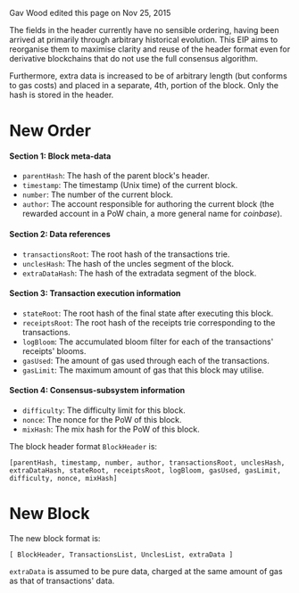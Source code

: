 Gav Wood edited this page on Nov 25, 2015

The fields in the header currently have no sensible ordering, having been arrived at primarily through arbitrary historical evolution. This EIP aims to reorganise them to maximise clarity and reuse of the header format even for derivative blockchains that do not use the full consensus algorithm.

Furthermore, extra data is increased to be of arbitrary length (but conforms to gas costs) and placed in a separate, 4th, portion of the block. Only the hash is stored in the header.

# New Order

#### Section 1: Block meta-data
- `parentHash`: The hash of the parent block's header.
- `timestamp`: The timestamp (Unix time) of the current block.
- `number`: The number of the current block.
- `author`: The account responsible for authoring the current block (the rewarded account in a PoW chain, a more general name for _coinbase_).

#### Section 2: Data references
- `transactionsRoot`: The root hash of the transactions trie.
- `unclesHash`: The hash of the uncles segment of the block.
- `extraDataHash`: The hash of the extradata segment of the block.

#### Section 3: Transaction execution information
- `stateRoot`: The root hash of the final state after executing this block.
- `receiptsRoot`: The root hash of the receipts trie corresponding to the transactions.
- `logBloom`: The accumulated bloom filter for each of the transactions' receipts' blooms.
- `gasUsed`: The amount of gas used through each of the transactions.
- `gasLimit`: The maximum amount of gas that this block may utilise.

#### Section 4: Consensus-subsystem information
- `difficulty`: The difficulty limit for this block.
- `nonce`: The nonce for the PoW of this block.
- `mixHash`: The mix hash for the PoW of this block.

The block header format `BlockHeader` is:

```
[parentHash, timestamp, number, author, transactionsRoot, unclesHash, extraDataHash, stateRoot, receiptsRoot, logBloom, gasUsed, gasLimit, difficulty, nonce, mixHash]
```

# New Block

The new block format is:

```
[ BlockHeader, TransactionsList, UnclesList, extraData ]
```

`extraData` is assumed to be pure data, charged at the same amount of gas as that of transactions' data.
